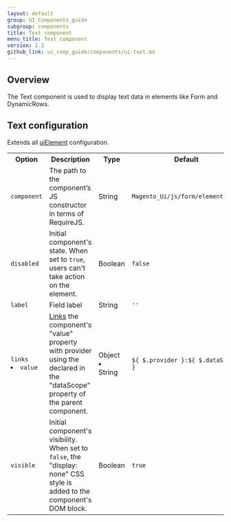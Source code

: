 ```yaml
---
layout: default
group: UI_Components_guide
subgroup: components
title: Text component
menu_title: Text component
version: 2.2
github_link: ui_comp_guide/components/ui-text.md
---
```


## Overview

The Text component is used to display text data in elements like Form and DynamicRows.

## Text configuration

Extends all [uiElement]({{page.baseurl}}ui_comp_guide/concepts/ui_comp_uielement_concept.html) configuration.

<table>
  <tr>
    <th>Option </th>
    <th>Description</th>
    <th>Type</th>
    <th>Default</th>
  </tr>
  <tr>
    <td><code>component</code></td>
    <td>The path to the component’s JS constructor in terms of RequireJS.</td>
    <td>String</td>
    <td><code>Magento_Ui/js/form/element/text</code></td>
  </tr>
  <tr>
    <td><code>disabled</code></td>
    <td>Initial component's state. When set to <code>true</code>, users can't take action on the element.</td>
    <td>Boolean</td>
    <td><code>false</code></td>
  </tr>
  <tr>
    <td><code>label</code></td>
    <td>Field label</td>
    <td>String</td>
    <td><code>''</code></td>
  </tr>
  <tr>
    <td><code>links</code> <li><code>value</code></li></td>
    <td><a href="{{page.baseurl}}ui_comp_guide/concepts/ui_comp_linking_concept.html">Links</a> the component's "value" property with provider using the declared in the "dataScope" property of the parent component.</td>
    <td>Object<li>String</li></td>
    <td><code>${ $.provider }:${ $.dataScope }</code></td>
  </tr>

  <tr>
    <td><code>visible</code></td>
    <td>Initial component's visibility. When set to <code>false</code>, the "display: none" CSS style is added to the component's DOM block.</td>
    <td>Boolean</td>
    <td><code>true</code></td>
  </tr>
</table>
